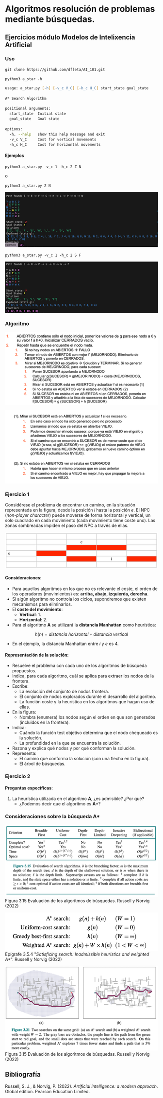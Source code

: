 # Algoritmos resolución de problemas mediante búsquedas.

## Ejercicios módulo Modelos de Intelixencia Artificial

### Uso

`git clone https://github.com/dfleta/AI_101.git`

`python3 a_star -h`

```zsh
usage: a_star.py [-h] [-v_c V_C] [-h_c H_C] start_state goal_state

A* Search Algorithm

positional arguments:
  start_state  Initial state
  goal_state   Goal state

options:
  -h, --help   show this help message and exit
  -v_c V_C     Cost for vertical movements
  -h_c H_C     Cost for horizontal movements
```

#### Ejemplos

`python3 a_star.py -v_c 1 -h_c 2 Z N`

o 

`python3 a_star.py Z N`

!["CLI output Z N"](./doc/CLI_1.png)

`python3 a_star.py -v_c 1 -h_c 2 S F`

!["outpu CLI S F"](./doc/CLI_2.png)

### Algoritmo

!["Pseudocódigo A star I"](./doc/pseudocodigo_A_star_I.png)

!["Pseudocódigo A star II"](./doc/pseudocodigo_A_star_II.png)


### Ejercicio 1

Considérese el problema de encontrar un camino, en la situación representada en la figura, desde la posición $i$ hasta la posición $e$. El NPC (*non-player character*) puede moverse de forma horizontal y vertical, un solo cuadrado en cada movimiento (cada movimiento tiene coste uno). Las zonas sombreadas impiden el paso del NPC a través de ellas.

!["Mapa ejercicio 1"](./doc/mapa_ejercicio_1.png)


#### Consideraciones:

- Para aquellos algoritmos en los que no es relevante el coste, el orden de los operadores (movimientos) es: **arriba, abajo, izquierda, derecha**.
- Si algún algoritmo no controla los ciclos, supondremos que existen mecanismos para eliminarlos.
- El **coste del movimiento**:
  - **Vertical**: 1.
  - **Horizontal**: 2.
- Para el algoritmo **A** se utilizará la **distancia Manhattan** como heurística:

$$ h(n) = {distancia \ horizontal} + {distancia \ vertical} $$

- En el ejemplo, la distancia Manhattan entre $i$ y $e$ es $4$.

#### Representación de la solución:

- Resuelve el problema con cada uno de los algoritmos de búsqueda propuestos.
- Indica, para cada algoritmo, cuál se aplica para extraer los nodos de la frontera.
- Escribe:
  - La evolución del conjunto de nodos frontera.
  - El conjunto de nodos explorados durante el desarrollo del algoritmo.
  - La función coste y la heurística en los algoritmos que hagan uso de ellas.
- En la figura:
  - Nombra (enumera) los nodos según el orden en que son generados (incluidos en la frontera).
- Indica:
  - Cuándo la función test objetivo determina que el nodo chequeado es la solución.
  - La profundidad en la que se encuentra la solución.
- Razona y explica qué nodos y por qué conforman la solución.
- Representa:
  - El camino que conforma la solución (con una flecha en la figura).
  - El árbol de búsquedas.

### Ejercicio 2

#### Preguntas específicas:

1. La heurística utilizada en el algoritmo **A**, ¿es admisible? ¿Por qué?
   - ¿Podemos decir que el algoritmo es **A***?

### Consideraciones sobre la búsqueda A*

!["Evaluación de los algoritmos de búsquedas"](./doc/Evaluacion%20_algoritmos_busquedas.png)
Figura 3.15 Evaluación de los algoritmos de búsquedas. Russell y Norvig (2022)

!["Peso de la función heurística"](./doc/Heuristica_ponderada.png)
Epígrafe 3.5.4 "_Satisficing search: Inadmissible heuristics and weighted A*_". Russell y Norvig (2022)

!["A* ponderada"](./doc/A_ponderada.png)
Figura 3.15 Evaluación de los algoritmos de búsquedas. Russell y Norvig (2022)

## Bibliografía

Russell, S. J., & Norvig, P. (2022). _Artificial intelligence: a modern approach_. Global edition. Pearson Education Limited.
